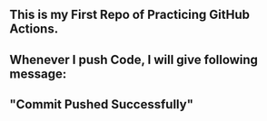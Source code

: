 ## This is my First Repo of Practicing GitHub Actions.
## Whenever I push Code, I will give following message:

## "Commit Pushed Successfully"